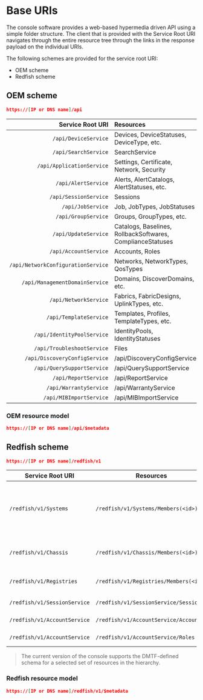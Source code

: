 # Base URIs

The console software provides a web-based hypermedia driven API using a simple folder structure. The client that is provided with the Service Root URI navigates through the entire resource tree through the links in the response payload on the individual URIs. 

The following schemes are provided for the service root URI:
- OEM scheme
- Redfish scheme

## OEM scheme
```json
https://[IP or DNS name]/api

```


| Service Root URI | Resources
|----------:|:---------
| `/api/DeviceService` | Devices, DeviceStatuses, DeviceType, etc.
| `/api/SearchService` | SearchService
| `/api/ApplicationService` | Settings, Certificate, Network, Security
| `/api/AlertService` | Alerts, AlertCatalogs, AlertStatuses, etc.
| `/api/SessionService` | Sessions
| `/api/JobService` | Job, JobTypes, JobStatuses
| `/api/GroupService` | Groups, GroupTypes, etc.
| `/api/UpdateService` | Catalogs, Baselines, RollbackSoftwares, ComplianceStatuses
| `/api/AccountService` | Accounts, Roles
| `/api/NetworkConfigurationService` | Networks, NetworkTypes, QosTypes
| `/api/ManagementDomainService` | Domains, DiscoverDomains, etc.
| `/api/NetworkService` | Fabrics, FabricDesigns, UplinkTypes, etc.
| `/api/TemplateService` | Templates, Profiles, TemplateTypes, etc.
| `/api/IdentityPoolService` | IdentityPools, IdentityStatuses
| `/api/TroubleshootService` | Files
| `/api/DiscoveryConfigService` | /api/DiscoveryConfigService
| `/api/QuerySupportService` | /api/QuerySupportService
| `/api/ReportService` | /api/ReportService
| `/api/WarrantyService` | /api/WarrantyService
| `/api/MIBImportService` | /api/MIBImportService

### OEM resource model

```json
https://[IP or DNS name]/api/$metadata
```
## Redfish scheme
```json
https://[IP or DNS name]/redfish/v1

```


|  Service Root URI              |  Resources                               |  Description                                                |
|--------------------------------|------------------------------------------|-------------------------------------------------------------|
|  `/redfish/v1/Systems`         |  `/redfish/v1/Systems/Members(<id>)`     |  General system status, Memory, Storage,   NICs, Processors |
|  `/redfish/v1/Chassis`         |  `/redfish/v1/Chassis/Members(<id>)`     |  General information, Power, Thermal                        |
|  `/redfish/v1/Registries`      |  `/redfish/v1/Registries/Members(<id>)`  |  Message registry file collection                           |
|  `/redfish/v1/SessionService`  |  `/redfish/v1/SessionService/Sessions`   |  Sessions collection                                        |
|  `/redfish/v1/AccountService`  |  `/redfish/v1/AccountService/Accounts`   |  Accounts collection                                        |
|  `/redfish/v1/AccountService`  |  `/redfish/v1/AccountService/Roles`      |  Roles collection                                           |

> The current version of the console supports the DMTF-defined schema for a selected set of resources in the hierarchy. 

### Redfish resource model

```json
https://[IP or DNS name]/redfish/v1/$metadata

```
